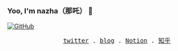 ### Yoo, I'm nazha（那吒） 👋

[![GitHub](https://img.shields.io/badge/dynamic/json?logo=github&label=GitHub&labelColor=495867&color=495867&query=%24.data.totalSubs&url=https%3A%2F%2Fapi.spencerwoo.com%2Fsubstats%2F%3Fsource%3Dgithub%26queryKey%3Dhayschan&style=flat-square)](https://github.com/maoxiaoke)

<p align="center">
  <samp>
    <a href="https://twitter.com/xiaokedada">twitter</a> .
    <a href="https://www.nazha.co/">blog</a> . 
    <a href="https://nazha-blog.notion.site/nazha-blog/625e1e53ccd2454980464a3d8e5dffd1">Notion</a> .
    <a href="https://www.zhihu.com/people/mao-xiao-ke">知乎</a>
  </samp>
</p>

